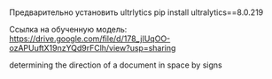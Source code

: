 # 
Предварительно установить ultrlytics
pip install ultralytics==8.0.219

Ссылка на обученную модель: https://drive.google.com/file/d/178_jIUqOO-ozAPUuftX19nzYQd9rFClh/view?usp=sharing

determining the direction of a document in space by signs
